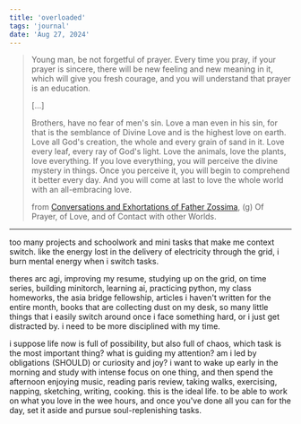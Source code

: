 ```yaml
---
title: 'overloaded'
tags: 'journal'
date: 'Aug 27, 2024'
---
```


> Young man, be not forgetful of prayer. Every time you pray, if your prayer is sincere, there will be new feeling and new meaning in it, which will give you fresh courage, and you will understand that prayer is an education.
>
> [...]
>
> Brothers, have no fear of men's sin. Love a man even in his sin, for that is the semblance of Divine Love and is the highest love on earth. Love all God's creation, the whole and every grain of sand in it. Love every leaf, every ray of God's light. Love the animals, love the plants, love everything. If you love everything, you will perceive the divine mystery in things. Once you perceive it, you will begin to comprehend it better every day. And you will come at last to love the whole world with an all-embracing love.
>
> from [Conversations and Exhortations of Father Zossima](https://homepages.bluffton.edu/~bergerd/classes/las400/handouts/karamazov/book6chapter03c.html), (g) Of Prayer, of Love, and of Contact with other Worlds.

---

too many projects and schoolwork and mini tasks that make me context switch. like the energy lost in the delivery of electricity through the grid, i burn mental energy when i switch tasks.

theres arc agi, improving my resume, studying up on the grid, on time series, building minitorch, learning ai, practicing python, my class homeworks, the asia bridge fellowship, articles i haven't written for the entire month, books that are collecting dust on my desk, so many little things that i easily switch around once i face something hard, or i just get distracted by. i need to be more disciplined with my time.

i suppose life now is full of possibility, but also full of chaos, which task is the most important thing? what is guiding my attention? am i led by obligations (SHOULD) or curiosity and joy? i want to wake up early in the morning and study with intense focus on one thing, and then spend the afternoon enjoying music, reading paris review, taking walks, exercising, napping, sketching, writing, cooking. this is the ideal life. to be able to work on what you love in the wee hours, and once you've done all you can for the day, set it aside and pursue soul-replenishing tasks.
